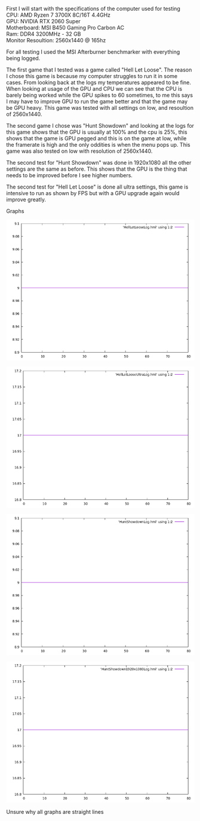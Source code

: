 First I will start with the specifications of the computer used for testing  
    CPU: AMD Ryzen 7 3700X 8C/16T 4.4GHz  
    GPU: NVIDIA RTX 2060 Super  
    Motherboard: MSI B450 Gaming Pro Carbon AC  
    Ram: DDR4 3200MHz - 32 GB  
    Monitor Resoultion: 2560x1440 @ 165hz  

For all testing I used the MSI Afterburner benchmarker with everything being logged.

The first game that I tested was a game called "Hell Let Loose". The reason I chose this game is because my computer struggles to run it in some cases. From looking back at the logs my temperatures appeared to be fine. When looking at usage of the GPU and CPU we can see that the CPU is barely being worked while the GPU spikes to 60 sometimes, to me this says I may have to improve GPU to run the game better and that the game may be GPU heavy. This game was tested with all settings on low, and resoultion of 2560x1440.

The second game I chose was "Hunt Showdown" and looking at the logs for this game shows that the GPU is usually at 100% and the cpu is 25%, this shows that the game is GPU pegged and this is on the game at low, while the framerate is high and the only oddities is when the menu pops up. This game was also tested on low with resolution of 2560x1440.

The second test for "Hunt Showdown" was done in 1920x1080 all the other settings are the same as before. This shows that the GPU is the thing that needs to be improved before I see higher numbers.

The second test for "Hell Let Loose" is done all ultra settings, this game is intensive to run as shown by FPS but with a GPU upgrade again would improve greatly.

Graphs

![Graph of First Hell Let Loose Log](HellLetLoose/NormalLog.png)

![Graph of Second Hell Let Loose Log](HellLetLoose/UltraLog.png)

![Graph of First Hunt Showdown Log](HuntShowdown/NormalLog.png)

![Graph of Second Hunt Showdown Log](HuntShowdown/LowerResLog.png)

Unsure why all graphs are straight lines
